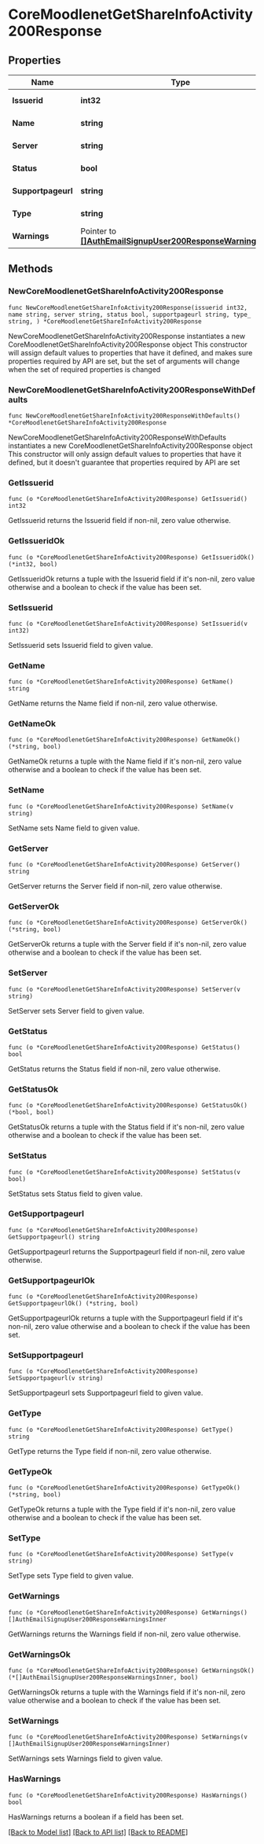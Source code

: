 # CoreMoodlenetGetShareInfoActivity200Response

## Properties

Name | Type | Description | Notes
------------ | ------------- | ------------- | -------------
**Issuerid** | **int32** | MoodleNet issuer id | [default to null]
**Name** | **string** | Activity name | [default to "null"]
**Server** | **string** | MoodleNet server | [default to "null"]
**Status** | **bool** | status: true if success | 
**Supportpageurl** | **string** | Support page URL | [default to "null"]
**Type** | **string** | Activity type | [default to "null"]
**Warnings** | Pointer to [**[]AuthEmailSignupUser200ResponseWarningsInner**](AuthEmailSignupUser200ResponseWarningsInner.md) |  | [optional] 

## Methods

### NewCoreMoodlenetGetShareInfoActivity200Response

`func NewCoreMoodlenetGetShareInfoActivity200Response(issuerid int32, name string, server string, status bool, supportpageurl string, type_ string, ) *CoreMoodlenetGetShareInfoActivity200Response`

NewCoreMoodlenetGetShareInfoActivity200Response instantiates a new CoreMoodlenetGetShareInfoActivity200Response object
This constructor will assign default values to properties that have it defined,
and makes sure properties required by API are set, but the set of arguments
will change when the set of required properties is changed

### NewCoreMoodlenetGetShareInfoActivity200ResponseWithDefaults

`func NewCoreMoodlenetGetShareInfoActivity200ResponseWithDefaults() *CoreMoodlenetGetShareInfoActivity200Response`

NewCoreMoodlenetGetShareInfoActivity200ResponseWithDefaults instantiates a new CoreMoodlenetGetShareInfoActivity200Response object
This constructor will only assign default values to properties that have it defined,
but it doesn't guarantee that properties required by API are set

### GetIssuerid

`func (o *CoreMoodlenetGetShareInfoActivity200Response) GetIssuerid() int32`

GetIssuerid returns the Issuerid field if non-nil, zero value otherwise.

### GetIssueridOk

`func (o *CoreMoodlenetGetShareInfoActivity200Response) GetIssueridOk() (*int32, bool)`

GetIssueridOk returns a tuple with the Issuerid field if it's non-nil, zero value otherwise
and a boolean to check if the value has been set.

### SetIssuerid

`func (o *CoreMoodlenetGetShareInfoActivity200Response) SetIssuerid(v int32)`

SetIssuerid sets Issuerid field to given value.


### GetName

`func (o *CoreMoodlenetGetShareInfoActivity200Response) GetName() string`

GetName returns the Name field if non-nil, zero value otherwise.

### GetNameOk

`func (o *CoreMoodlenetGetShareInfoActivity200Response) GetNameOk() (*string, bool)`

GetNameOk returns a tuple with the Name field if it's non-nil, zero value otherwise
and a boolean to check if the value has been set.

### SetName

`func (o *CoreMoodlenetGetShareInfoActivity200Response) SetName(v string)`

SetName sets Name field to given value.


### GetServer

`func (o *CoreMoodlenetGetShareInfoActivity200Response) GetServer() string`

GetServer returns the Server field if non-nil, zero value otherwise.

### GetServerOk

`func (o *CoreMoodlenetGetShareInfoActivity200Response) GetServerOk() (*string, bool)`

GetServerOk returns a tuple with the Server field if it's non-nil, zero value otherwise
and a boolean to check if the value has been set.

### SetServer

`func (o *CoreMoodlenetGetShareInfoActivity200Response) SetServer(v string)`

SetServer sets Server field to given value.


### GetStatus

`func (o *CoreMoodlenetGetShareInfoActivity200Response) GetStatus() bool`

GetStatus returns the Status field if non-nil, zero value otherwise.

### GetStatusOk

`func (o *CoreMoodlenetGetShareInfoActivity200Response) GetStatusOk() (*bool, bool)`

GetStatusOk returns a tuple with the Status field if it's non-nil, zero value otherwise
and a boolean to check if the value has been set.

### SetStatus

`func (o *CoreMoodlenetGetShareInfoActivity200Response) SetStatus(v bool)`

SetStatus sets Status field to given value.


### GetSupportpageurl

`func (o *CoreMoodlenetGetShareInfoActivity200Response) GetSupportpageurl() string`

GetSupportpageurl returns the Supportpageurl field if non-nil, zero value otherwise.

### GetSupportpageurlOk

`func (o *CoreMoodlenetGetShareInfoActivity200Response) GetSupportpageurlOk() (*string, bool)`

GetSupportpageurlOk returns a tuple with the Supportpageurl field if it's non-nil, zero value otherwise
and a boolean to check if the value has been set.

### SetSupportpageurl

`func (o *CoreMoodlenetGetShareInfoActivity200Response) SetSupportpageurl(v string)`

SetSupportpageurl sets Supportpageurl field to given value.


### GetType

`func (o *CoreMoodlenetGetShareInfoActivity200Response) GetType() string`

GetType returns the Type field if non-nil, zero value otherwise.

### GetTypeOk

`func (o *CoreMoodlenetGetShareInfoActivity200Response) GetTypeOk() (*string, bool)`

GetTypeOk returns a tuple with the Type field if it's non-nil, zero value otherwise
and a boolean to check if the value has been set.

### SetType

`func (o *CoreMoodlenetGetShareInfoActivity200Response) SetType(v string)`

SetType sets Type field to given value.


### GetWarnings

`func (o *CoreMoodlenetGetShareInfoActivity200Response) GetWarnings() []AuthEmailSignupUser200ResponseWarningsInner`

GetWarnings returns the Warnings field if non-nil, zero value otherwise.

### GetWarningsOk

`func (o *CoreMoodlenetGetShareInfoActivity200Response) GetWarningsOk() (*[]AuthEmailSignupUser200ResponseWarningsInner, bool)`

GetWarningsOk returns a tuple with the Warnings field if it's non-nil, zero value otherwise
and a boolean to check if the value has been set.

### SetWarnings

`func (o *CoreMoodlenetGetShareInfoActivity200Response) SetWarnings(v []AuthEmailSignupUser200ResponseWarningsInner)`

SetWarnings sets Warnings field to given value.

### HasWarnings

`func (o *CoreMoodlenetGetShareInfoActivity200Response) HasWarnings() bool`

HasWarnings returns a boolean if a field has been set.


[[Back to Model list]](../README.md#documentation-for-models) [[Back to API list]](../README.md#documentation-for-api-endpoints) [[Back to README]](../README.md)


